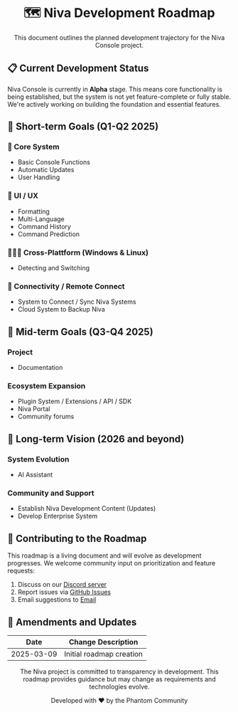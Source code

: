 <div align="center">
  <h1>🗺️ Niva Development Roadmap</h1>
  <p>This document outlines the planned development trajectory for the Niva Console project.</p>
</div>

## 📋 Current Development Status

Niva Console is currently in **Alpha** stage. This means core functionality is being established, but the system is not yet feature-complete or fully stable. We're actively working on building the foundation and essential features.

## 🎯 Short-term Goals (Q1-Q2 2025)

### 🥝 Core System
  - Basic Console Functions
  - Automatic Updates
  - User Handling

### 📱 UI / UX
  - Formatting
  - Multi-Language
  - Command History
  - Command Prediction

### 👨🏼‍💻 Cross-Plattform (Windows & Linux)
  - Detecting and Switching

### 🛜 Connectivity / Remote Connect
  - System to Connect / Sync Niva Systems
  - Cloud System to Backup Niva


## 🚀 Mid-term Goals (Q3-Q4 2025)

### Project
  - Documentation

### Ecosystem Expansion
  - Plugin System / Extensions / API / SDK
  - Niva Portal
  - Community forums


## 🌠 Long-term Vision (2026 and beyond)

### System Evolution
  - AI Assistant

### Community and Support
  - Establish Niva Development Content (Updates)
  - Develop Enterprise System

## 🤝 Contributing to the Roadmap

This roadmap is a living document and will evolve as development progresses. We welcome community input on prioritization and feature requests:

1. Discuss on our [Discord server](https://discord.gg/T4p98xbHVz)
2. Report issues via [GitHub Issues](https://github.com/Gerrxt07/Niva-Console/issues)
3. Email suggestions to [Email](niva@phantomcommunity.de)

## 📝 Amendments and Updates

| Date       | Change Description |
|------------|-------------------|
| 2025-03-09 | Initial roadmap creation |

<div align="center">
  <p>The Niva project is committed to transparency in development. This roadmap provides guidance but may change as requirements and technologies evolve.</p>
  <p>Developed with ❤️ by the Phantom Community</p>
</div>
